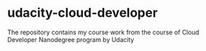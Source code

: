 # udacity-cloud-developer
The repository contains my course work from the course of Cloud Developer Nanodegree program by Udacity
